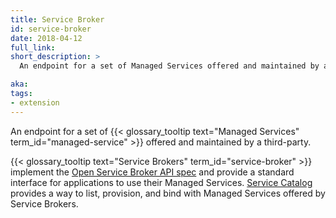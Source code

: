 ```yaml
---
title: Service Broker
id: service-broker
date: 2018-04-12
full_link:
short_description: >
  An endpoint for a set of Managed Services offered and maintained by a third-party.

aka:
tags:
- extension
---
```

 An endpoint for a set of {{< glossary_tooltip text="Managed Services" term_id="managed-service" >}} offered and maintained by a third-party.

<!--more-->

{{< glossary_tooltip text="Service Brokers" term_id="service-broker" >}} implement the [Open Service Broker API spec](https://github.com/openservicebrokerapi/servicebroker/blob/v2.13/spec.md) and provide a standard interface for applications to use their Managed Services. [Service Catalog](/docs/concepts/service-catalog/) provides a way to list, provision, and bind with Managed Services offered by Service Brokers.